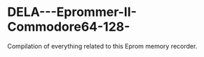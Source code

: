 # DELA---Eprommer-II-Commodore64-128-
Compilation of everything related to this Eprom memory recorder.
